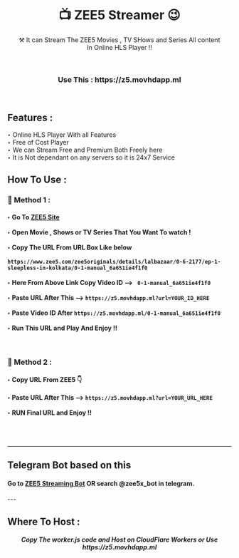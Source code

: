 <h1 align="center">📺 ZEE5 Streamer 😉</h1>

<p align="center"> ⚒ It can Stream The ZEE5 Movies , TV SHows and Series All content <br> In Online HLS Player !!</p>
<br>
<h3 align="center"> Use This : https://z5.movhdapp.ml </h3><br>
<h2> Features :</h2>

‣ Online HLS Player With all Features <br>
‣ Free of Cost Player<br>
‣ We can Stream Free and Premium Both Freely here<br>
‣ It is Not dependant on any servers so it is 24x7 Service<br>

## How To Use :

<h3>🔐 Method 1 :</h3>

<h4>
‣ Go To <a href="https://www.zee5.com/">ZEE5 Site</a> <br><br>
‣ Open Movie , Shows or TV Series That You Want To watch ! <br><br>
‣ Copy The URL From URL Box Like below <br><br>
   <code>https://www.zee5.com/zee5originals/details/lalbazaar/0-6-2177/ep-1-sleepless-in-kolkata/0-1-manual_6a651ie4f1f0</code> <br><br>
‣ Here From Above Link Copy Video ID  --> <code> 0-1-manual_6a651ie4f1f0</code> <br><br>
‣ Paste URL After This --> <code>https://z5.movhdapp.ml?url=YOUR_ID_HERE</code><br><br>   
‣ Paste Video ID After <code>https://z5.movhdapp.ml/0-1-manual_6a651ie4f1f0</code> <br><br>
‣ Run This URL and Play And Enjoy !!  

</h4><br>


  
  
<h3>🔐 Method 2 :</h3>

<h4>
‣ Copy URL From ZEE5 👇 <br><br>
‣ Paste URL After This --> <code>https://z5.movhdapp.ml?url=YOUR_URL_HERE</code><br><br>
‣ RUN Final URL and Enjoy !!  <br>

</h4>

<br><br>

---

<h2> Telegram Bot based on this </h2>
<h4>
Go to <a href="https://telegram.me/zee5x_bot">ZEE5 Streaming Bot</a> OR search @zee5x_bot in telegram.
</h4>
---

<h2> Where To Host : </h2>

<h5 align="center"> Copy The worker.js code and Host on CloudFlare Workers or Use https://z5.movhdapp.ml

